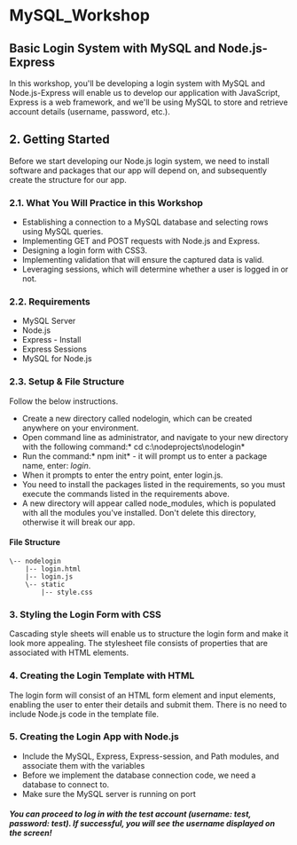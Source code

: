 # MySQL_Workshop
## Basic Login System with  MySQL and Node.js-Express

In this workshop, you'll be developing a login system with MySQL and Node.js-Express will enable us to develop our application with JavaScript, Express is a web framework, and we'll be using MySQL to store and retrieve account details (username, password, etc.).

## 2. Getting Started
Before we start developing our Node.js login system, we need to install software and packages that our app will depend on, and subsequently create the structure for our app.

### 2.1. What You Will Practice in this Workshop
- Establishing a connection to a MySQL database and selecting rows using MySQL queries.
- Implementing GET and POST requests with Node.js and Express.
- Designing a login form with CSS3.
- Implementing validation that will ensure the captured data is valid.
- Leveraging sessions, which will determine whether a user is logged in or not.

### 2.2. Requirements

- MySQL Server 
- Node.js
- Express - Install 
- Express Sessions 
- MySQL for Node.js 

### 2.3. Setup & File Structure
Follow the below instructions.

- Create a new directory called nodelogin, which can be created anywhere on your environment.
- Open command line as administrator, and navigate to your new directory with the following command:* cd c:\nodeprojects\nodelogin*
- Run the command:* npm init* - it will prompt us to enter a package name, enter: *login*.
- When it prompts to enter the entry point, enter login.js.
- You need to install the packages listed in the requirements, so you must execute the commands listed in the requirements above.
- A new directory will appear called node_modules, which is populated with all the modules you've installed. Don't delete this directory, otherwise it will break our app.

####  File Structure

```
\-- nodelogin
    |-- login.html
    |-- login.js
    \-- static
        |-- style.css
```

        
### 3. Styling the Login Form with CSS  
Cascading style sheets will enable us to structure the login form and make it look more appealing. The stylesheet file consists of properties that are associated with HTML elements.

### 4. Creating the Login Template with HTML
The login form will consist of an HTML form element and input elements, enabling the user to enter their details and submit them. There is no need to include Node.js code in the template file.

### 5. Creating the Login App with Node.js
- Include the MySQL, Express, Express-session, and Path modules, and associate them with the variables 
- Before we implement the database connection code, we need a database to connect to.
- Make sure the MySQL server is running on port 
        
##### You can proceed to log in with the test account (username: test, password: test). If successful, you will see the username displayed on the screen!
